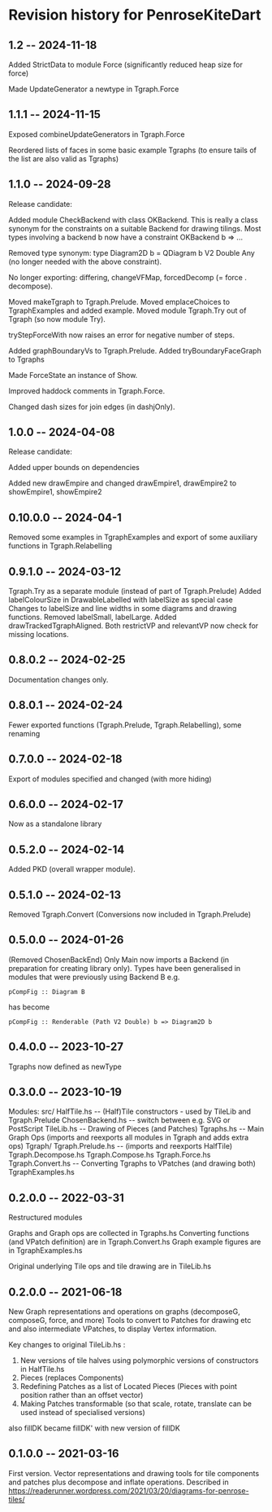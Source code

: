 # Revision history for PenroseKiteDart

## 1.2 -- 2024-11-18

Added StrictData to module Force (significantly reduced heap size for force)

Made UpdateGenerator a newtype in Tgraph.Force

## 1.1.1 -- 2024-11-15

Exposed combineUpdateGenerators in Tgraph.Force

Reordered lists of faces in some basic example Tgraphs
(to ensure tails of the list are also valid as Tgraphs)

## 1.1.0 -- 2024-09-28

Release candidate: 

Added module CheckBackend with class OKBackend. This is really a class synonym for the constraints on a suitable Backend
for drawing tilings. Most types involving a backend b now have a constraint OKBackend b => ...

Removed type synonym: type Diagram2D b = QDiagram b V2 Double Any (no longer needed with the above constraint).

No longer exporting: differing, changeVFMap, forcedDecomp (= force . decompose).

Moved makeTgraph to Tgraph.Prelude.
Moved emplaceChoices to TgraphExamples and added example.
Moved module Tgraph.Try out of Tgraph (so now module Try).

tryStepForceWith now raises an error for negative number of steps.

Added graphBoundaryVs to Tgraph.Prelude.
Added tryBoundaryFaceGraph to Tgraphs

Made ForceState an instance of Show.

Improved haddock comments in Tgraph.Force.

Changed dash sizes for join edges (in dashjOnly).

## 1.0.0 -- 2024-04-08

Release candidate: 

Added upper bounds on dependencies

Added new drawEmpire and changed drawEmpire1, drawEmpire2 to showEmpire1, showEmpire2

## 0.10.0.0 -- 2024-04-1

Removed some examples in TgraphExamples and export of some auxiliary functions in Tgraph.Relabelling

## 0.9.1.0 -- 2024-03-12

Tgraph.Try as a separate module (instead of part of Tgraph.Prelude)
Added labelColourSize in DrawableLabelled with labelSize as special case
Changes to labelSize and line widths in some diagrams and drawing functions.
Removed labelSmall, labelLarge.
Added drawTrackedTgraphAligned.
Both restrictVP and relevantVP now check for missing locations.

## 0.8.0.2 -- 2024-02-25

Documentation changes only.

## 0.8.0.1 -- 2024-02-24

Fewer exported functions (Tgraph.Prelude, Tgraph.Relabelling), some renaming

## 0.7.0.0 -- 2024-02-18

Export of modules specified and changed (with more hiding)

## 0.6.0.0 -- 2024-02-17

Now as a standalone library

## 0.5.2.0 -- 2024-02-14

Added PKD (overall wrapper module).

## 0.5.1.0 -- 2024-02-13

Removed Tgraph.Convert (Conversions now included in Tgraph.Prelude)

## 0.5.0.0 -- 2024-01-26

(Removed ChosenBackEnd)
Only Main now imports a Backend (in preparation for creating library only).
Types have been generalised in modules that were previously using Backend B 
e.g.

    pCompFig :: Diagram B

has become

    pCompFig :: Renderable (Path V2 Double) b => Diagram2D b


## 0.4.0.0 -- 2023-10-27

Tgraphs now defined as newType

## 0.3.0.0 -- 2023-10-19

Modules: 
    src/
      HalfTile.hs              -- (Half)Tile constructors - used by TileLib and Tgraph.Prelude
      ChosenBackend.hs         -- switch between e.g. SVG or PostScript
      TileLib.hs               -- Drawing of Pieces (and Patches)
      Tgraphs.hs               -- Main Graph Ops (imports and reexports all modules in Tgraph and adds extra ops)
      Tgraph/
         Tgraph.Prelude.hs     -- (imports and reexports HalfTile)
         Tgraph.Decompose.hs
         Tgraph.Compose.hs
         Tgraph.Force.hs
         Tgraph.Convert.hs     -- Converting Tgraphs to VPatches (and drawing both)
      TgraphExamples.hs

## 0.2.0.0 -- 2022-03-31

Restructured modules

Graphs and Graph ops are collected in Tgraphs.hs
Converting functions (and VPatch definition) are in Tgraph.Convert.hs
Graph example figures are in TgraphExamples.hs

Original underlying Tile ops and tile drawing are in TileLib.hs

## 0.2.0.0 -- 2021-06-18

New Graph representations and operations on graphs (decomposeG, composeG, force, and more)
Tools to convert to Patches for drawing etc and also intermediate VPatches, to display Vertex information.

Key changes to original TileLib.hs : 

1.  New versions of tile halves using polymorphic versions of constructors in HalfTile.hs
2.  Pieces (replaces Components)
3.  Redefining Patches as a list of Located Pieces (Pieces with point position rather than an offset vector)
4.  Making Patches transformable (so that scale, rotate, translate can be used instead of specialised versions)

also fillDK became fillDK' with new version of fillDK

## 0.1.0.0 -- 2021-03-16

First version.
Vector representations and drawing tools for tile components and patches plus decompose and inflate operations.
Described in <https://readerunner.wordpress.com/2021/03/20/diagrams-for-penrose-tiles/>

